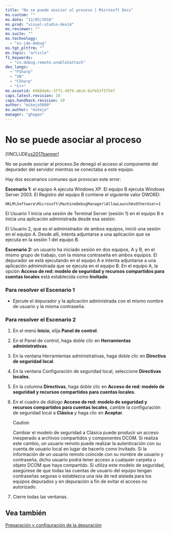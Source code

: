 ```yaml
---
title: "No se puede asociar al proceso | Microsoft Docs"
ms.custom: ""
ms.date: "12/05/2016"
ms.prod: "visual-studio-dev14"
ms.reviewer: ""
ms.suite: ""
ms.technology: 
  - "vs-ide-debug"
ms.tgt_pltfrm: ""
ms.topic: "article"
f1_keywords: 
  - "vs.debug.remote.unable2attach"
dev_langs: 
  - "FSharp"
  - "VB"
  - "CSharp"
  - "C++"
ms.assetid: 0468de6c-3ff1-4979-a8c6-8afb53f37547
caps.latest.revision: 10
caps.handback.revision: 10
author: "mikejo5000"
ms.author: "mikejo"
manager: "ghogen"
---
```

# No se puede asociar al proceso
[!INCLUDE[vs2017banner](../code-quality/includes/vs2017banner.md)]

No se puede asociar al proceso.Se denegó el acceso al componente del depurador del servidor mientras se conectaba a este equipo.  
  
 Hay dos escenarios comunes que provocan este error:  
  
 **Escenario 1:** el equipo A ejecuta Windows XP.  El equipo B ejecuta Windows Server 2003.  El Registro del equipo B contiene el siguiente valor DWORD:  
  
 `HKLM\Software\Microsoft\MachineDebugManager\AllowLaunchAsOtherUser=1`  
  
 El Usuario 1 inicia una sesión de Terminal Server \(sesión 1\) en el equipo B e inicia una aplicación administrada desde esa sesión.  
  
 El Usuario 2, que es el administrador de ambos equipos, inició una sesión en el equipo A.  Desde allí, intenta adjuntarse a una aplicación que se ejecuta en la sesión 1 del equipo B.  
  
 **Escenario 2:** un usuario ha iniciado sesión en dos equipos, A y B, en el mismo grupo de trabajo, con la misma contraseña en ambos equipos.  El depurador se está ejecutando en el equipo A e intenta adjuntarse a una aplicación administrada que se ejecuta en el equipo B.  En el equipo A, la opción **Acceso de red: modelo de seguridad y recursos compartidos para cuentas locales** está establecida como **Invitado**.  
  
### Para resolver el Escenario 1  
  
-   Ejecute el depurador y la aplicación administrada con el mismo nombre de usuario y la misma contraseña.  
  
### Para resolver el Escenario 2  
  
1.  En el menú **Inicio**, elija **Panel de control**.  
  
2.  En el Panel de control, haga doble clic en **Herramientas administrativas**.  
  
3.  En la ventana Herramientas administrativas, haga doble clic en **Directiva de seguridad local**.  
  
4.  En la ventana Configuración de seguridad local, seleccione **Directivas locales**.  
  
5.  En la columna **Directivas**, haga doble clic en **Acceso de red: modelo de seguridad y recursos compartidos para cuentas locales**.  
  
6.  En el cuadro de diálogo **Acceso de red: modelo de seguridad y recursos compartidos para cuentas locales**, cambie la configuración de seguridad local a **Clásica** y haga clic en **Aceptar**.  
  
    > [!CAUTION]
    >  Cambiar el modelo de seguridad a Clásica puede producir un acceso inesperado a archivos compartidos y componentes DCOM.  Si realiza este cambio, un usuario remoto puede realizar la autenticación con su cuenta de usuario local en lugar de hacerlo como Invitado.  Si la información de un usuario remoto coincide con su nombre de usuario y contraseña, dicho usuario podrá tener acceso a cualquier carpeta u objeto DCOM que haya compartido.  Si utiliza este modelo de seguridad, asegúrese de que todas las cuentas de usuario del equipo tengan contraseñas seguras o establezca una isla de red aislada para los equipos depurados y en depuración a fin de evitar el acceso no autorizado.  
  
7.  Cierre todas las ventanas.  
  
## Vea también  
 [Preparación y configuración de la depuración](../debugger/debugger-settings-and-preparation.md)